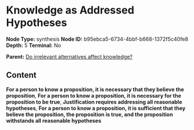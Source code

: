 # Knowledge as Addressed Hypotheses

**Node Type:** synthesis
**Node ID:** b95ebca5-6734-4bbf-b668-1372f5c40fe8
**Depth:** 5
**Terminal:** No

**Parent:** [Do irrelevant alternatives affect knowledge?](do-irrelevant-alternatives-affect-knowledge-antithesis-d9941f0d-0bd3-4a1c-bf53-16d32c761a7a.md)

## Content

**For a person to know a proposition, it is necessary that they believe the proposition**, **For a person to know a proposition, it is necessary for the proposition to be true**, **Justification requires addressing all reasonable hypotheses**, **For a person to know a proposition, it is sufficient that they believe the proposition, the proposition is true, and the proposition withstands all reasonable hypotheses**
